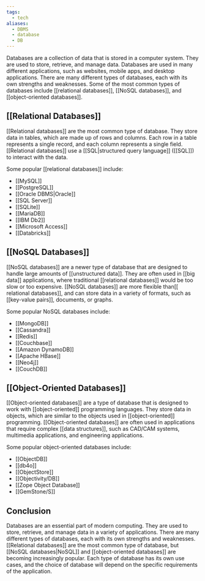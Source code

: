 ```yaml
---
tags:
  - tech
aliases:
  - DBMS
  - database
  - DB
---
```


Databases are a collection of data that is stored in a computer system.
They are used to store, retrieve, and manage data. 
Databases are used in many different applications, such as websites, mobile apps, and desktop applications. 
There are many different types of databases, each with its own strengths and weaknesses. 
Some of the most common types of databases include [[relational databases]], [[NoSQL databases]], and [[object-oriented databases]].

## [[Relational Databases]]

[[Relational databases]] are the most common type of database.
They store data in tables, which are made up of rows and columns.
Each row in a table represents a single record, and each column represents a single field.
[[Relational databases]] use a [[SQL|structured query language]] ([[SQL]]) to interact with the data.

Some popular [[relational databases]] include:
- [[MySQL]]
- [[PostgreSQL]]
- [[Oracle DBMS|Oracle]]
- [[SQL Server]]
- [[SQLite]]
- [[MariaDB]]
- [[IBM Db2]]
- [[Microsoft Access]]
- [[Databricks]]

## [[NoSQL Databases]]

[[NoSQL databases]] are a newer type of database that are designed to handle large amounts of [[unstructured data]].
They are often used in [[big data]] applications, where traditional [[relational databases]] would be too slow or too expensive.
[[NoSQL databases]] are more flexible than[[ relational databases]], and can store data in a variety of formats, such as [[key-value pairs]], documents, or graphs.

Some popular NoSQL databases include:
- [[MongoDB]]
- [[Cassandra]]
- [[Redis]]
- [[Couchbase]]
- [[Amazon DynamoDB]]
- [[Apache HBase]]
- [[Neo4j]]
- [[CouchDB]]

## [[Object-Oriented Databases]]

[[Object-oriented databases]] are a type of database that is designed to work with [[object-oriented]] programming languages.
They store data in objects, which are similar to the objects used in [[object-oriented]] programming.
[[Object-oriented databases]] are often used in applications that require complex [[data structures]], such as CAD/CAM systems, multimedia applications, and engineering applications.

Some popular object-oriented databases include:
- [[ObjectDB]]
- [[db4o]]
- [[ObjectStore]]
- [[Objectivity/DB]]
- [[Zope Object Database]]
- [[GemStone/S]]

## Conclusion

Databases are an essential part of modern computing.
They are used to store, retrieve, and manage data in a variety of applications.
There are many different types of databases, each with its own strengths and weaknesses.
[[Relational databases]] are the most common type of database, but [[NoSQL databases|NoSQL]] and [[object-oriented databases]] are becoming increasingly popular.
Each type of database has its own use cases, and the choice of database will depend on the specific requirements of the application.